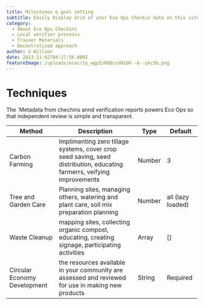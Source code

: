 ```yaml
---
title: Milestones & goal setting
subtitle: Easily Display Grid of your Eco Ops Checkin data on this site
category:
  - About Eco Ops Checkins
  - Local verifier processs
  - Trainer Materials 
  - Decentralized approach
author: G Willson
date: 2023-11-02T04:27:56.800Z
featureImage: /uploads/ecocity_wgpIzRUDczoN1bK--6--ykc5b.png
---
```



# Techniques
The `Metadata from chechins annd verification reports powers Eco Ops so that independent review is simple and transparent.   

| Method     | Description                                          | Type   | Default           |
| -------- | ---------------------------------------------------- | ------ | ----------------- |
| Carbon Farming   | Implimenting  zero tillage systems, cover crop seed saving, seed distribution, educating farmerrs, veifying improvements            | Number | 3                 |
| Tree and Garden Care   | Planning sites, managing others, watering and plant care, soil mix preparation  planning                 | Number | all (lazy loaded) |
| Waste Cleanup | mapping sites, collecting organic compost, educating, creating signage, participating activities | Array  | \[]               |
| Circular Economy Development | the resources available in your community are assessed and reviewed for use in making new products           | String | Required          |

